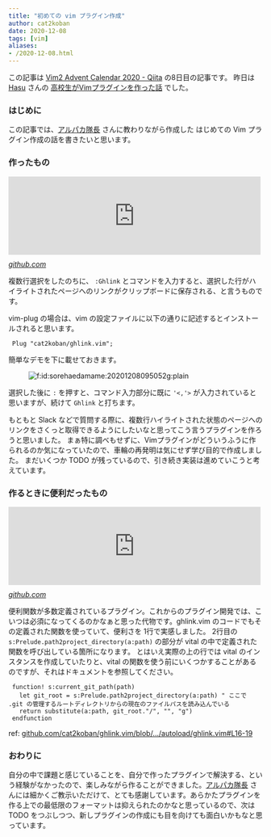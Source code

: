 ```yaml
---
title: "初めての vim プラグイン作成"
author: cat2koban
date: 2020-12-08
tags: [vim]
aliases:
- /2020-12-08.html
---
```


<p>この記事は <a href="https://qiita.com/advent-calendar/2020/vim2">Vim2 Advent Calendar 2020 - Qiita</a> の8日目の記事です。
昨日は <a href="https://qiita.com/7321hasu">Hasu</a> さんの <a href="https://qiita.com/7321hasu/items/d44e272dccaf38ff9b20">高校生がVimプラグインを作った話</a> でした。</p>

<h3>はじめに</h2>

<p>この記事では、<a href="https://twitter.com/alpaca_tc">アルパカ隊長</a> さんに教わりながら作成した はじめての Vim プラグイン作成の話を書きたいと思います。</p>

<h3>作ったもの</h3>

<p><iframe src="https://hatenablog-parts.com/embed?url=https%3A%2F%2Fgithub.com%2Fcat2koban%2Fghlink.vim" title="cat2koban/ghlink.vim" class="embed-card embed-webcard" scrolling="no" frameborder="0" style="display: block; width: 100%; height: 155px; max-width: 500px; margin: 10px 0px;"></iframe><cite class="hatena-citation"><a href="https://github.com/cat2koban/ghlink.vim">github.com</a></cite></p>

<p>複数行選択をしたのちに、 <code>:Ghlink</code> とコマンドを入力すると、選択した行がハイライトされたページへのリンクがクリップボードに保存される、と言うものです。</p>

<p>vim-plug の場合は、vim の設定ファイルに以下の通りに記述するとインストールされると思います。</p>

```vim
 Plug "cat2koban/ghlink.vim";
```


<p>簡単なデモを下に載せておきます。</p>

<p><figure class="figure-image figure-image-fotolife" title="ghlink.vim_demo"><span itemscope itemtype="http://schema.org/Photograph"><img src="https://cdn-ak.f.st-hatena.com/images/fotolife/s/sorehaedamame/20201208/20201208095052.gif" alt="f:id:sorehaedamame:20201208095052g:plain" title="" class="hatena-fotolife" itemprop="image"></span></figure></p>

<p>選択した後に <code>:</code> を押すと、コマンド入力部分に既に <code>'&lt;,'&gt;</code> が入力されていると思いますが、続けて <code>Ghlink</code> と打ちます。</p>

<p>もともと Slack などで質問する際に、複数行ハイライトされた状態のページへのリンクをさくっと取得できるようにしたいなと思ってこう言うプラグインを作ろうと思いました。
まぁ特に調べもせずに、Vimプラグインがどういうふうに作られるのか気になっていたので、車輪の再発明は気にせず学び目的で作成しました。
まだいくつか TODO が残っているので、引き続き実装は進めていこうと考えています。</p>

<h3>作るときに便利だったもの</h3>

<p><iframe src="https://hatenablog-parts.com/embed?url=https%3A%2F%2Fgithub.com%2Fvim-jp%2Fvital.vim" title="vim-jp/vital.vim" class="embed-card embed-webcard" scrolling="no" frameborder="0" style="display: block; width: 100%; height: 155px; max-width: 500px; margin: 10px 0px;"></iframe><cite class="hatena-citation"><a href="https://github.com/vim-jp/vital.vim">github.com</a></cite></p>

<p>便利関数が多数定義されているプラグイン。これからのプラグイン開発では、こいつは必須になってくるのかなぁと思った代物です。ghlink.vim のコードでもその定義された関数を使っていて、便利さを 1行で実感しました。
2行目の <code>s:Prelude.path2project_directory(a:path)</code> の部分が vital の中で定義された関数を呼び出している箇所になります。
とはいえ実際の上の行では vital のインスタンスを作成していたりと、vital の関数を使う前にいくつかすることがあるのですが、それはドキュメントを参照してください。</p>

```vim
 function! s:current_git_path(path)
   let git_root = s:Prelude.path2project_directory(a:path) " ここで .git の管理するルートディレクトリからの現在のファイルパスを読み込んでいる
   return substitute(a:path, git_root."/", "", "g")
 endfunction
```

ref: [github.com/cat2koban/ghlink.vim/blob/.../autoload/ghlink.vim#L16-19](https://github.com/cat2koban/ghlink.vim/blob/2be9505c1568c18c47335fc99fabe4325dfffe10/autoload/ghlink.vim#L16-L19)

<h3>おわりに</h3>

<p>自分の中で課題と感じていることを、自分で作ったプラグインで解決する、という経験がなかったので、楽しみながら作ることができました。<a href="https://twitter.com/alpaca_tc">アルパカ隊長</a> さんには細かくご教示いただけて、とても感謝しています。あらかたプラグインを作る上での最低限のフォーマットは抑えられたのかなと思っているので、次は TODO をつぶしつつ、新しプラグインの作成にも目を向けても面白いかもなと思っています。</p>
